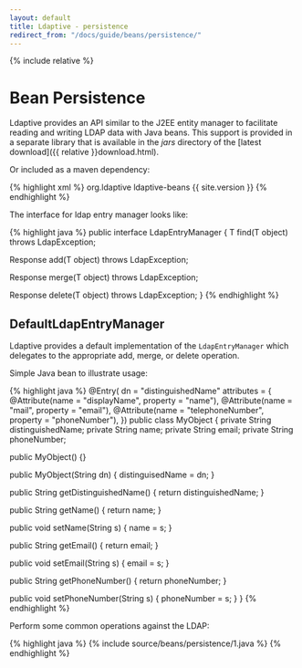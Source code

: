 ```yaml
---
layout: default
title: Ldaptive - persistence
redirect_from: "/docs/guide/beans/persistence/"
---
```


{% include relative %}

# Bean Persistence

Ldaptive provides an API similar to the J2EE entity manager to facilitate reading and writing LDAP data with Java beans. This support is provided in a separate library that is available in the _jars_ directory of the [latest download]({{ relative }}download.html).

Or included as a maven dependency:

{% highlight xml %}
 <dependencies>
  <dependency>
    <groupId>org.ldaptive</groupId>
    <artifactId>ldaptive-beans</artifactId>
    <version>{{ site.version }}</version>
  </dependency>
</dependencies>
{% endhighlight %}

The interface for ldap entry manager looks like:

{% highlight java %}
public interface LdapEntryManager<T>
{
  T find(T object) throws LdapException;

  Response<Void> add(T object) throws LdapException;

  Response<Void> merge(T object) throws LdapException;

  Response<Void> delete(T object) throws LdapException;
}
{% endhighlight %}

## DefaultLdapEntryManager

Ldaptive provides a default implementation of the `LdapEntryManager` which delegates to the appropriate add, merge, or delete operation.

Simple Java bean to illustrate usage:

{% highlight java %}
@Entry(
  dn = "distinguishedName"
  attributes = {
    @Attribute(name = "displayName", property = "name"),
    @Attribute(name = "mail", property = "email"),
    @Attribute(name = "telephoneNumber", property = "phoneNumber"),
  })
public class MyObject
{
  private String distinguishedName;
  private String name;
  private String email;
  private String phoneNumber;

  public MyObject() {}

  public MyObject(String dn) { distinguisedName = dn; }

  public String getDistinguishedName() { return distinguishedName; }

  public String getName() { return name; }

  public void setName(String s) { name = s; }

  public String getEmail() { return email; }

  public void setEmail(String s) { email = s; }

  public String getPhoneNumber() { return phoneNumber; }

  public void setPhoneNumber(String s) { phoneNumber = s; }
}
{% endhighlight %}

Perform some common operations against the LDAP:

{% highlight java %}
{% include source/beans/persistence/1.java %}
{% endhighlight %}

